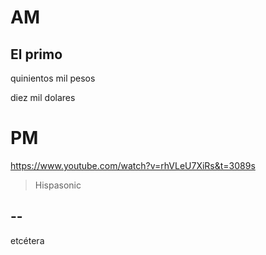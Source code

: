 # AM

## El primo

quinientos mil pesos

diez mil dolares

# PM

https://www.youtube.com/watch?v=rhVLeU7XiRs&t=3089s

> Hispasonic

## --

etcétera
